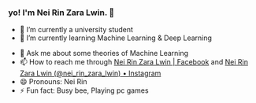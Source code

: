 ### yo! I'm Nei Rin Zara Lwin. 👋

- 🔭 I’m currently a university student
- 🌱 I’m currently learning Machine Learning & Deep Learning
<!-- - 👯 I’m looking to collaborate on ...
- 🤔 I’m looking for help with ... -->
- 💬 Ask me about some theories of Machine Learning
- 📫 How to reach me through [Nei Rin Zara Lwin | Facebook](https://www.facebook.com/lwinneirinzara) and [Nei Rin Zara Lwin (@nei_rin_zara_lwin) • Instagram](https://www.instagram.com/nei_rin_zara_lwin/)
- 😄 Pronouns: Nei Rin 
- ⚡ Fun fact: Busy bee, Playing pc games
